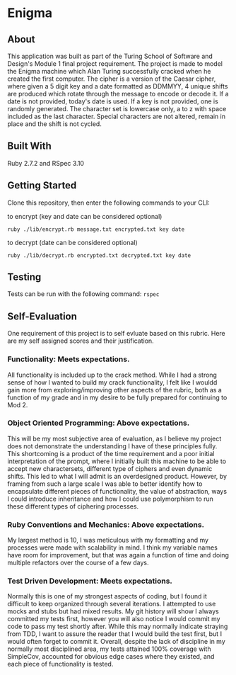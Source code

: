 # Enigma
## About

This application was built as part of the Turing School of Software and Design's Module 1 final project requirement. The project is made to model the Enigma machine which Alan Turing successfully cracked when he created the first computer. The cipher is a version of the Caesar cipher, where given a 5 digit key and a date formatted as DDMMYY, 4 unique shifts are produced which rotate through the message to encode or decode it. If a date is not provided, today's date is used. If a key is not provided, one is randomly generated. The character set is lowercase only, a to z with space included as the last character. Special characters are not altered, remain in place and the shift is not cycled.

## Built With

Ruby 2.7.2 and RSpec 3.10

## Getting Started

Clone this repository, then enter the following commands to your CLI:

to encrypt (key and date can be considered optional)

```ruby ./lib/encrypt.rb message.txt encrypted.txt key date```

to decrypt (date can be considered optional)

```ruby ./lib/decrypt.rb encrypted.txt decrypted.txt key date```

## Testing

Tests can be run with the following command: ```rspec```

## Self-Evaluation

One requirement of this project is to self evluate based on this rubric. Here are my self assigned scores and their justification.

### Functionality: Meets expectations.
All functionality is included up to the crack method. While I had a strong sense of how I wanted to build my crack functionality, I felt like I wouldd gain more from exploring/improving other aspects of the rubric, both as a function of my grade and in my desire to be fully prepared for continuing to Mod 2.

### Object Oriented Programming: Above expectations.
This will be my most subjective area of evaluation, as I believe my project does not demonstrate the understanding I have of these principles fully. This shortcoming is a product of the time requirement and a poor initial interpretation of the prompt, where I initially built this machine to be able to accept new charactersets, different type of ciphers and even dynamic shifts. This led to what I will admit is an overdesigned product. However, by framing from such a large scale I was able to better identify how to encapsulate different pieces of functionality, the value of abstraction, ways I could introduce inheritance and how I could use polymorphism to run these different types of ciphering processes.

### Ruby Conventions and Mechanics: Above expectations.
My largest method is 10, I was meticulous with my formatting and my processes were made with scalability in mind. I think my variable names have room for improvement, but that was again a function of time and doing multiple refactors over the course of a few days.

### Test Driven Development: Meets expectations.
Normally this is one of my strongest aspects of coding, but I found it difficult to keep organized through several iterations. I attempted to use mocks and stubs but had mixed results. My git history will show I always committed my tests first, however you will also notice I would commit my code to pass my test shortly after. While this may normally indicate straying from TDD, I want to assure the reader that I would build the test first, but I would often forget to commit it. Overall, despite the lack of discipline in my normally most disciplined area, my tests attained 100% coverage with SimpleCov, accounted for obvious edge cases where they existed, and each piece of functionality is tested.
